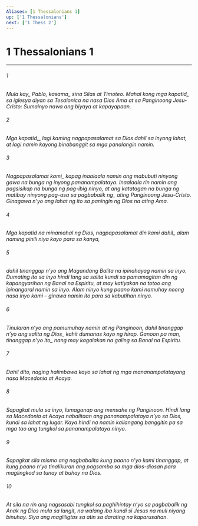 ```yaml
---
Aliases: [1 Thessalonians 1]
up: ['1 Thessalonians']
next: ['1 Thess 2']
---
```

# 1 Thessalonians 1

***






















###### 1 










<i class="trans-change">Mula kay_ Pablo, <i class="trans-change">kasama_ sina Silas at Timoteo. <i class="trans-change">Mahal kong mga kapatid_ sa iglesya diyan sa Tesalonica na nasa Dios Ama at sa Panginoong Jesu-Cristo: Sumainyo nawa ang biyaya at kapayapaan. 





















###### 2 










<i class="trans-change">Mga kapatid,_ lagi kaming nagpapasalamat sa Dios dahil sa inyong lahat, at lagi namin kayong binabanggit sa mga panalangin namin. 





















###### 3 










<i class="trans-change">Nagpapasalamat kami_ kapag inaalaala namin ang mabubuti ninyong gawa na bunga ng inyong pananampalataya. Inaalaala rin namin ang pagsisikap na bunga ng pag-ibig ninyo, at ang katatagan na bunga ng matibay ninyong pag-asa sa <i class="trans-change">pagbabalik ng_ ating Panginoong Jesu-Cristo. Ginagawa nʼyo ang lahat ng ito sa paningin ng Dios na ating Ama. 





















###### 4 










Mga kapatid na minamahal ng Dios, <i class="trans-change">nagpapasalamat din kami dahil_ alam naming pinili niya kayo para sa kanya, 





















###### 5 










dahil tinanggap nʼyo ang Magandang Balita na ipinahayag namin sa inyo. Dumating ito sa inyo hindi lang sa salita kundi sa pamamagitan din ng kapangyarihan ng Banal na Espiritu, at may katiyakan na totoo ang ipinangaral namin sa inyo. Alam ninyo kung paano kami namuhay noong nasa inyo kami – ginawa namin ito para sa kabutihan ninyo. 





















###### 6 










Tinularan nʼyo ang pamumuhay namin at ng Panginoon, dahil tinanggap nʼyo ang salita <i class="trans-change">ng Dios_ kahit dumanas kayo ng hirap. <i class="trans-change">Ganoon pa man, tinanggap nʼyo ito_ nang may kagalakan na galing sa Banal na Espiritu. 





















###### 7 










Dahil dito, naging halimbawa kayo sa lahat ng mga mananampalatayang nasa Macedonia at Acaya. 





















###### 8 










Sapagkat mula sa inyo, lumaganap ang mensahe ng Panginoon. Hindi lang sa Macedonia at Acaya nabalitaan ang pananampalataya nʼyo sa Dios, kundi sa lahat ng lugar. Kaya hindi na namin kailangang banggitin pa sa mga tao ang tungkol sa pananampalataya ninyo. 





















###### 9 










Sapagkat sila mismo ang nagbabalita kung paano nʼyo kami tinanggap, at kung paano nʼyo tinalikuran ang pagsamba sa mga dios-diosan para maglingkod sa tunay at buhay na Dios. 





















###### 10 










At sila na rin ang nagsasabi tungkol sa paghihintay nʼyo sa pagbabalik ng Anak ng Dios mula sa langit, na walang iba kundi si Jesus na muli niyang binuhay. Siya ang magliligtas sa atin sa darating na kaparusahan.

